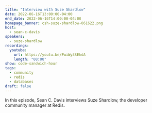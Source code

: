 ```yaml
---
title: "Interview with Suze Shardlow"
date: 2022-06-16T13:00:00-04:00
end_date: 2022-06-16T14:00:00-04:00
homepage_banner: csh-suze-shardlow-061622.png
host:
  - sean-c-davis
speakers:
  - suze-shardlow
recordings:
  youtube:
    url: https://youtu.be/PuiWy3SEkdA
    length: "00:00"
show: code-sandwich-hour
tags:
  - community
  - redis
  - databases
draft: false
---
```


In this episode, Sean C. Davis interviews Suze Shardlow, the developer community manager at Redis.
